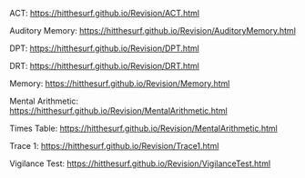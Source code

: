 ACT: https://hitthesurf.github.io/Revision/ACT.html

Auditory Memory: https://hitthesurf.github.io/Revision/AuditoryMemory.html

DPT: https://hitthesurf.github.io/Revision/DPT.html

DRT: https://hitthesurf.github.io/Revision/DRT.html

Memory: https://hitthesurf.github.io/Revision/Memory.html

Mental Arithmetic: https://hitthesurf.github.io/Revision/MentalArithmetic.html

Times Table: https://hitthesurf.github.io/Revision/MentalArithmetic.html

Trace 1: https://hitthesurf.github.io/Revision/Trace1.html

Vigilance Test: https://hitthesurf.github.io/Revision/VigilanceTest.html
